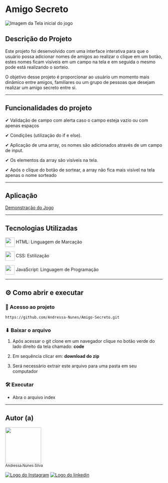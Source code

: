 # Amigo Secreto 
          
![Imagem da Tela inicial do jogo](https://github.com/user-attachments/assets/3aef4efd-d6aa-4352-ba54-212bebc9dd7b)

## Descrição do Projeto
Este projeto foi desenvolvido com uma interface interativa para que o usuário possa adicionar nomes de amigos ao realizar o clique em um botão, 
estes nomes ficam visíveis em um campo na tela e em seguida o mesmo pode está realizando o sorteio.

O objetivo desse projeto é proporcionar ao usuário um momento mais dinâmico entre amigos, familiares ou um grupo de pessoas que desejam realizar um amigo secreto entre si.

---

## Funcionalidades do projeto
✔ Validação de campo com alerta caso o campo esteja vazio ou com apenas espaços

✔ Condições (utilização do if e else).

✔ Aplicação de uma array, os nomes são adicionados através de um campo de input.

✔ Os elementos da array são visíveis na tela.

✔ Após o clique do botão de sortear, a array não fica mais visível na tela apenas o nome sorteado


---
## Aplicação
[Demonstração do Jogo](https://github.com/user-attachments/assets/2b6a3c3e-c0c3-4feb-8955-7599a8ac6946)

---
## Tecnologias Utilizadas
<img align = "center" height = 30em whidt = 15em gap:6px src="https://cdn.jsdelivr.net/gh/devicons/devicon@latest/icons/html5/html5-original.svg"/> HTML: Linguagem de Marcação
          
<img align = "center" height = 30em whidt = 15em gap:6px src="https://cdn.jsdelivr.net/gh/devicons/devicon@latest/icons/css3/css3-original.svg" /> CSS: Estilização

<img align = "center" height = 30em whidt  = 15em gap:6px src="https://cdn.jsdelivr.net/gh/devicons/devicon@latest/icons/javascript/javascript-original.svg" /> JavaScript: Linguagem de Programação

---
## ⚙ Como abrir e executar 
### 📁 Acesso ao projeto
```bash 
https://github.com/Andressa-Nunes/Amigo-Secreto.git
```
### ⬇ Baixar o arquivo 

1. Após acessar o git clone em um navegador clique no botão verde do lado direito da tela chamado: **code**

2. Em sequência clicar em: **download do zip**

3. Será necessário extrair este arquivo para uma pasta em seu computador

### 🛠 Executar
- Abra o arquivo index

---
## Autor (a)

[<img loading="lazy" src="https://avatars.githubusercontent.com/u/196395690?v=4" width=115><br><sub>Andressa Nunes Silva</sub>](https://github.com/andressa-Nunes) 

<a href= "https://instagram.com/andressa_2702"> ![Logo do Instagram](https://github.com/user-attachments/assets/28178dad-8b6b-4a14-97a6-0c9fdfa58843)</a>
<a href ="https://linkedin.com/andressa-nunes"> ![Logo do linkedin](https://github.com/user-attachments/assets/0e4b3306-bdf7-4b93-9b96-32b248931456)</a>
